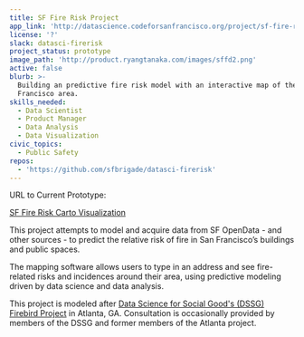 ```yaml
---
title: SF Fire Risk Project
app_link: 'http://datascience.codeforsanfrancisco.org/project/sf-fire-risk/'
license: '?'
slack: datasci-firerisk
project_status: prototype
image_path: 'http://product.ryangtanaka.com/images/sffd2.png'
active: false
blurb: >-
  Building an predictive fire risk model with an interactive map of the San
  Francisco area.
skills_needed:
  - Data Scientist
  - Product Manager
  - Data Analysis
  - Data Visualization
civic_topics:
  - Public Safety
repos:
  - 'https://github.com/sfbrigade/datasci-firerisk'
---
```

URL to Current Prototype:

[SF Fire Risk Carto Visualization](https://sf-fire-risk.carto.com/builder/c3e7dcb0-0acd-4575-9011-a9240208cd49)

This project attempts to model and acquire data from SF OpenData - and other sources - to predict the relative risk of fire in San Francisco’s buildings and public spaces.

The mapping software allows users to type in an address and see fire-related risks and incidences around their area, using predictive modeling driven by data science and data analysis.

This project is modeled after [Data Science for Social Good's (DSSG) Firebird Project](http://firebird.gatech.edu/) in Atlanta, GA.  Consultation is occasionally provided by members of the DSSG and former members of the Atlanta project.
